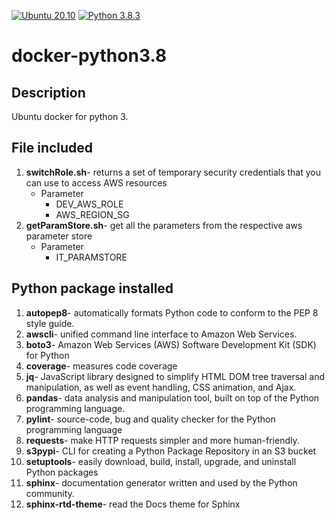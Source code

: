 [![Ubuntu 20.10](https://img.shields.io/badge/ubuntu-20.10-orange.svg)](https://github.com/tianon/docker-brew-ubuntu-core/blob/451851eab04432157249eb444d5a42714e2a7112/groovy/Dockerfile) [![Python 3.8.3](https://img.shields.io/badge/python-3.8.3-blue.svg)](https://www.python.org/downloads/release/python-383/)

# docker-python3.8

## Description
Ubuntu docker for python 3.

## File included
1. **switchRole.sh**- returns a set of temporary security credentials that you can use to access AWS resources
    - Parameter
		- DEV_AWS_ROLE 
		- AWS_REGION_SG
2. **getParamStore.sh**- get all the parameters from the respective aws parameter store
    - Parameter
		- IT_PARAMSTORE

## Python package installed
1.  **autopep8**- automatically formats Python code to conform to the PEP 8 style guide.
2.  **awscli**- unified command line interface to Amazon Web Services.
3.  **boto3**- Amazon Web Services (AWS) Software Development Kit (SDK) for Python
4.  **coverage**- measures code coverage
5.   **jq**- JavaScript library designed to simplify HTML DOM tree traversal and manipulation, as well as event handling, CSS animation, and Ajax.
6.   **pandas**- data analysis and manipulation tool, built on top of the Python programming language.
7.   **pylint**- source-code, bug and quality checker for the Python programming language
8.   **requests**- make HTTP requests simpler and more human-friendly. 
9.   **s3pypi**- CLI for creating a Python Package Repository in an S3 bucket
10. **setuptools**- easily download, build, install, upgrade, and uninstall Python packages
11. **sphinx**- documentation generator written and used by the Python community.
12. **sphinx-rtd-theme**- read the Docs theme for Sphinx